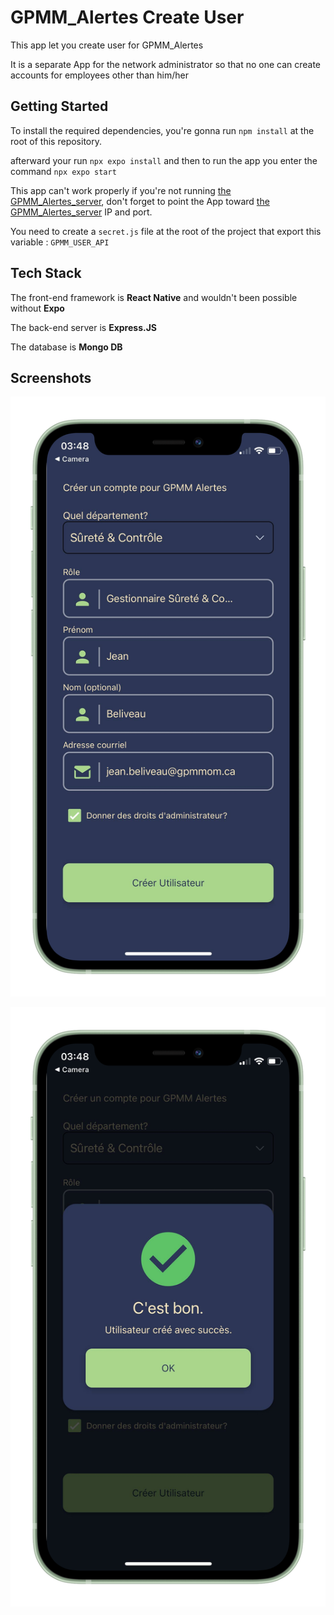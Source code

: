 # GPMM_Alertes Create User

This app let you create user for GPMM_Alertes

It is a separate App for the network administrator so that no one can create accounts for employees other than him/her

## Getting Started

To install the required dependencies, you're gonna run `npm install` at the root of this repository.

afterward your run `npx expo install` and then to run the app you enter the command `npx expo start`

This app can't work properly if you're not running [the GPMM_Alertes_server](https://github.com/mathieuhuet/GPMM_Alertes_server), don't forget to point the App toward [the GPMM_Alertes_server](https://github.com/mathieuhuet/GPMM_Alertes_server) IP and port.

You need to create a `secret.js` file at the root of the project that export this variable : `GPMM_USER_API`

## Tech Stack

The front-end framework is **React Native** and wouldn't been possible without **Expo**

The back-end server is **Express.JS**

The database is **Mongo DB**

## Screenshots


![](assets/GPMM_CreateUser_04.png)


![](assets/GPMM_CreateUser_01.png)

